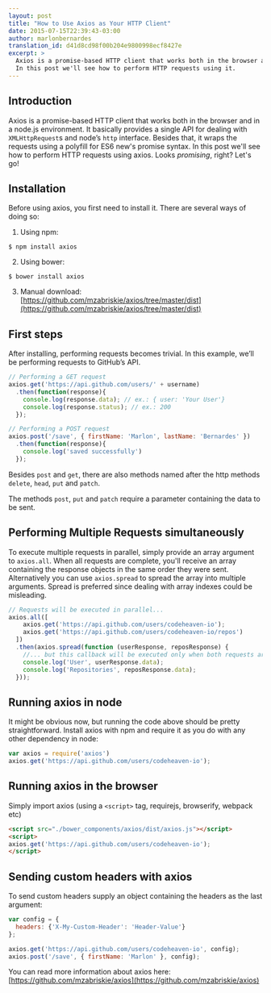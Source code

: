 ```yaml
---
layout: post
title: "How to Use Axios as Your HTTP Client"
date: 2015-07-15T22:39:43-03:00
author: marlonbernardes
translation_id: d41d8cd98f00b204e9800998ecf8427e
excerpt: >
  Axios is a promise-based HTTP client that works both in the browser and in a node.js environment.
  In this post we'll see how to perform HTTP requests using it.
---
```


## Introduction

Axios is a promise-based HTTP client that works both in the browser and in a node.js environment. It basically provides a single API for dealing with `XMLHttpRequest`s and node’s `http` interface. Besides that, it wraps the requests using a polyfill for ES6 new's promise syntax. In this post we'll see how to perform HTTP requests using axios. Looks *promising*, right? Let's go!

## Installation

Before using axios, you first need to install it. There are several ways of doing so:

1) Using npm:

```
$ npm install axios
```

2) Using bower:

```
$ bower install axios
```

3) Manual download:
[https://github.com/mzabriskie/axios/tree/master/dist](https://github.com/mzabriskie/axios/tree/master/dist)

## First steps

After installing, performing requests becomes trivial. In this example, we’ll be performing requests to GitHub’s API.

```js
// Performing a GET request
axios.get('https://api.github.com/users/' + username)
  .then(function(response){
    console.log(response.data); // ex.: { user: 'Your User'}
    console.log(response.status); // ex.: 200
  });  

// Performing a POST request
axios.post('/save', { firstName: 'Marlon', lastName: 'Bernardes' })
  .then(function(response){
    console.log('saved successfully')
  });  
```

Besides `post` and `get`, there are also methods named after the http methods `delete`, `head`, `put` and `patch`.

The methods `post`, `put` and `patch` require a parameter containing the data to be sent.

## Performing Multiple Requests simultaneously

To execute multiple requests in parallel, simply provide an array argument to `axios.all`. When all requests are complete, you'll receive an array containing the response objects in the same order they were sent. Alternatively you can use `axios.spread` to spread the array into multiple arguments. Spread is preferred since dealing with array indexes could be misleading.

```js
// Requests will be executed in parallel...
axios.all([
    axios.get('https://api.github.com/users/codeheaven-io');
    axios.get('https://api.github.com/users/codeheaven-io/repos')
  ])
  .then(axios.spread(function (userResponse, reposResponse) {
    //... but this callback will be executed only when both requests are complete.
    console.log('User', userResponse.data);
    console.log('Repositories', reposResponse.data);
  }));
```

## Running axios in node

It might be obvious now, but running the code above should be pretty straightforward. Install axios with npm and require it as you do with any other dependency in node:

```js
var axios = require('axios')
axios.get('https://api.github.com/users/codeheaven-io');
```

## Running axios in the browser

Simply import axios (using a `<script>` tag, requirejs, browserify, webpack etc)

```html
<script src="./bower_components/axios/dist/axios.js"></script>
<script>
axios.get('https://api.github.com/users/codeheaven-io');
</script>
```

## Sending custom headers with axios

To send custom headers supply an object containing the headers as the last argument:

```js
var config = {
  headers: {'X-My-Custom-Header': 'Header-Value'}
};

axios.get('https://api.github.com/users/codeheaven-io', config);
axios.post('/save', { firstName: 'Marlon' }, config);
```

You can read more information about axios here: [https://github.com/mzabriskie/axios](https://github.com/mzabriskie/axios)
